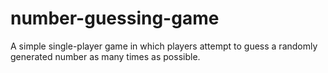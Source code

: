 # number-guessing-game
A simple single-player game in which players attempt to guess a randomly generated number as many times as possible.
